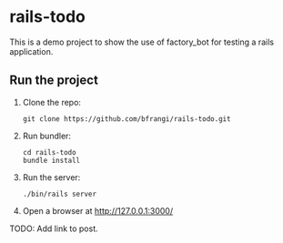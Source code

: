 # rails-todo

This is a demo project to show the use of factory_bot for testing a rails application.

## Run the project

1. Clone the repo:
    
    ```
    git clone https://github.com/bfrangi/rails-todo.git
    ```

2. Run bundler:

    ```
    cd rails-todo
    bundle install
    ```

3. Run the server:

    ```
    ./bin/rails server
    ```
4. Open a browser at http://127.0.0.1:3000/


TODO: Add link to post.